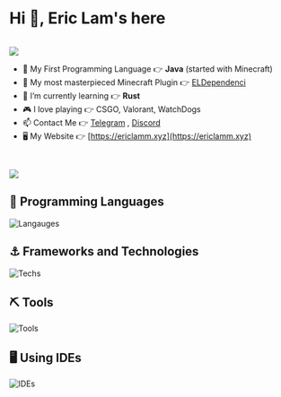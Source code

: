 # Hi 👋, Eric Lam's here
<!-- hidden -->
<img height="1" width="1" src="https://komarev.com/ghpvc/?username=eric2788&label=Profile%20views&color=0e75b6&style=flat" alt="eric2788" />
<p align="left"><img src="https://github-stats-alpha.vercel.app/api?username=eric2788&show_icons=true&count_private=true"></img></p>

- 👶 My First Programming Language 👉 **Java** (started with Minecraft)
- 👯 My most masterpieced Minecraft Plugin 👉 [ELDependenci](https://github.com/eldependenci)
- 🌱 I’m currently learning 👉 **Rust**
- 🎮 I love playing 👉 CSGO, Valorant, WatchDogs
- 📫 Contact Me 👉 [Telegram](https://t.me/eric1008818) , [Discord](https://discord.gg/Mt6jP4r)
- 🖥 My Website 👉 [https://ericlamm.xyz](https://ericlamm.xyz)

<br>
<p><img src="https://github-readme-stats.vercel.app/api/top-langs?username=eric2788&show_icons=true&locale=en&layout=compact&hide=html"></img></p>

## 📌 Programming Languages

![Langauges](https://go-skill-icons.vercel.app/api/icons?i=java,cs,python,js,ts,go,dart,html,css,kotlin&perline=10&titles=true)

## ⚓ Frameworks and Technologies

![Techs](https://go-skill-icons.vercel.app/api/icons?i=regex,jquery,tailwindcss,android,flutter,react,vuejs,vuetify,materialui,playwright,wasm,dotnet,spring,expressjs&perline=10&titles=true)
  
## ⛏ Tools

![Tools](https://go-skill-icons.vercel.app/api/icons?i=docker,svn,git,github,gitlab,githubactions,jenkins,githubcopilot,nginx,firebase,linux,bash,mongodb,mysql,postgres,redis,webpack,npm,pnpm,maven&perline=10&titles=true)
  
## 🖥️ Using IDEs

![IDEs](https://go-skill-icons.vercel.app/api/icons?i=idea,vscode,visualstudio,androidstudio&perline=10&titles=true)
